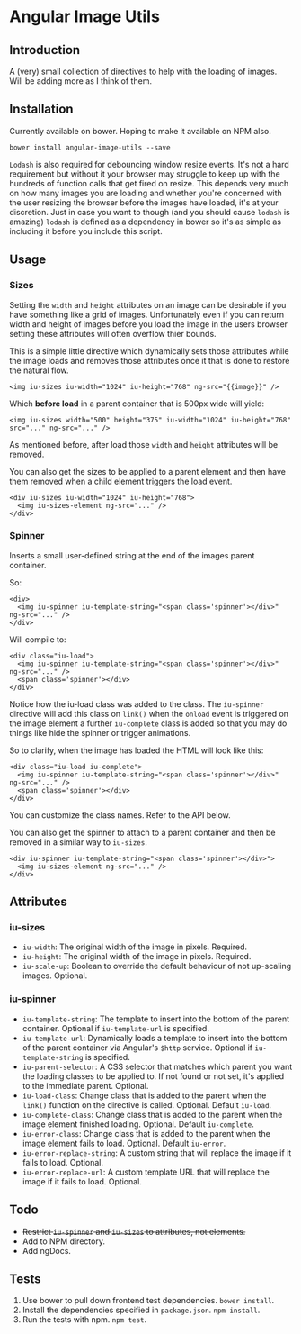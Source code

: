 # Angular Image Utils

## Introduction

A (very) small collection of directives to help with the loading of images. Will be adding more as I think of them.

## Installation

Currently available on bower. Hoping to make it available on NPM also.

    bower install angular-image-utils --save

`Lodash` is also required for debouncing window resize events. It's not a hard requirement but without it your browser may struggle to keep up with the hundreds of function calls that get fired on resize. This depends very much on how many images you are loading and whether you're concerned with the user resizing the browser before the images have loaded, it's at your discretion. Just in case you want to though (and you should cause `lodash` is amazing) `lodash` is defined as a dependency in bower so it's as simple as including it before you include this script.

## Usage

### Sizes

Setting the `width` and `height` attributes on an image can be desirable if you have something like a grid of images. Unfortunately even if you can return width and height of images before you load the image in the users browser setting these attributes will often overflow thier bounds.

This is a simple little directive which dynamically sets those attributes while the image loads and removes those attributes once it that is done to restore the natural flow.

    <img iu-sizes iu-width="1024" iu-height="768" ng-src="{{image}}" />

Which **before load** in a parent container that is 500px wide will yield:

    <img iu-sizes width="500" height="375" iu-width="1024" iu-height="768" src="..." ng-src="..." />

As mentioned before, after load those `width` and `height` attributes will be removed.

You can also get the sizes to be applied to a parent element and then have them removed when a child element triggers the load event.

    <div iu-sizes iu-width="1024" iu-height="768">
      <img iu-sizes-element ng-src="..." />
    </div>

### Spinner

Inserts a small user-defined string at the end of the images parent container.

So:

    <div>
      <img iu-spinner iu-template-string="<span class='spinner'></div>" ng-src="..." />
    </div>

Will compile to:

    <div class="iu-load">
      <img iu-spinner iu-template-string="<span class='spinner'></div>" ng-src="..." />
      <span class='spinner'></div>
    </div>

Notice how the iu-load class was added to the class. The `iu-spinner` directive will add this class on `link()` when the `onload` event is triggered on the image element a further `iu-complete` class is added so that you may do things like hide the spinner or trigger animations.

So to clarify, when the image has loaded the HTML will look like this:

    <div class="iu-load iu-complete">
      <img iu-spinner iu-template-string="<span class='spinner'></div>" ng-src="..." />
      <span class='spinner'></div>
    </div>

You can customize the class names. Refer to the API below.

You can also get the spinner to attach to a parent container and then be removed in a similar way to `iu-sizes`.

    <div iu-spinner iu-template-string="<span class='spinner'></div>">
      <img iu-sizes-element ng-src="..." />
    </div>

## Attributes

### iu-sizes

* `iu-width`: The original width of the image in pixels. Required.  
* `iu-height`: The original width of the image in pixels. Required.   
* `iu-scale-up`: Boolean to override the default behaviour of not up-scaling images. Optional.

### iu-spinner

* `iu-template-string`: The template to insert into the bottom of the parent container. Optional if `iu-template-url` is specified.  
* `iu-template-url`: Dynamically loads a template to insert into the bottom of the parent container via Angular's `$http` service. Optional if `iu-template-string` is specified.
* `iu-parent-selector`: A CSS selector that matches which parent you want the loading classes to be applied to. If not found or not set, it's applied to the immediate parent. Optional.
* `iu-load-class`: Change class that is added to the parent when the `link()` function on the directive is called. Optional. Default `iu-load`.  
* `iu-complete-class`: Change class that is added to the parent when the image element finished loading. Optional. Default `iu-complete`.
* `iu-error-class`: Change class that is added to the parent when the image element fails to load. Optional. Default `iu-error`.
* `iu-error-replace-string`: A custom string that will replace the image if it fails to load. Optional.
* `iu-error-replace-url`: A custom template URL that will replace the image if it fails to load. Optional.

## Todo

* ~~Restrict `iu-spinner` and `iu-sizes` to attributes, not elements.~~
* Add to NPM directory.
* Add ngDocs.

## Tests

1. Use bower to pull down frontend test dependencies. `bower install`.
2. Install the dependencies specified in `package.json`. `npm install`.
3. Run the tests with npm. `npm test`.
